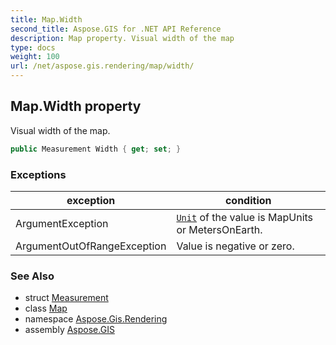 ```yaml
---
title: Map.Width
second_title: Aspose.GIS for .NET API Reference
description: Map property. Visual width of the map
type: docs
weight: 100
url: /net/aspose.gis.rendering/map/width/
---
```

## Map.Width property

Visual width of the map.

```csharp
public Measurement Width { get; set; }
```

### Exceptions

| exception | condition |
| --- | --- |
| ArgumentException | [`Unit`](../../measurement/unit/) of the value is MapUnits or MetersOnEarth. |
| ArgumentOutOfRangeException | Value is negative or zero. |

### See Also

* struct [Measurement](../../measurement/)
* class [Map](../)
* namespace [Aspose.Gis.Rendering](../../map/)
* assembly [Aspose.GIS](../../../)


